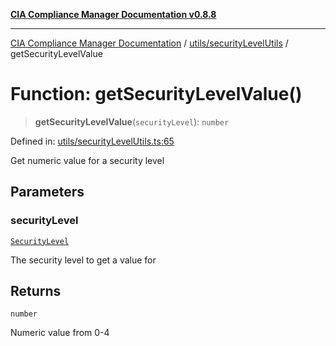 [**CIA Compliance Manager Documentation v0.8.8**](../../../README.md)

***

[CIA Compliance Manager Documentation](../../../modules.md) / [utils/securityLevelUtils](../README.md) / getSecurityLevelValue

# Function: getSecurityLevelValue()

> **getSecurityLevelValue**(`securityLevel`): `number`

Defined in: [utils/securityLevelUtils.ts:65](https://github.com/Hack23/cia-compliance-manager/blob/283c1f3ddf6c7084b20c21176cda3bc5166ffcb9/src/utils/securityLevelUtils.ts#L65)

Get numeric value for a security level

## Parameters

### securityLevel

[`SecurityLevel`](../../../types/cia/type-aliases/SecurityLevel.md)

The security level to get a value for

## Returns

`number`

Numeric value from 0-4
